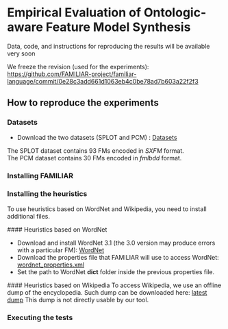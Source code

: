 # Empirical Evaluation of Ontologic-aware Feature Model Synthesis 

Data, code, and instructions for reproducing the results will be available very soon

We freeze the revision (used for the experiments):
https://github.com/FAMILIAR-project/familiar-language/commit/0e28c3add661d1063eb4c0be78ad7b603a22f2f3 

## How to reproduce the experiments

### Datasets
* Download the two datasets (SPLOT and PCM) : [Datasets](https://github.com/FAMILIAR-project/familiar-documentation/blob/master/manual/ontologicalTutorial/datasets.zip)

The SPLOT dataset contains 93 FMs encoded in _SXFM_ format.  
The PCM dataset contains 30 FMs encoded in _fmlbdd_ format.

### Installing FAMILIAR



### Installing the heuristics

To use heuristics based on WordNet and Wikipedia, you need to install additional files.

#### Heuristics based on WordNet
* Download and install WordNet 3.1 (the 3.0 version may produce errors with a particular FM): [WordNet](http://wordnet.princeton.edu/wordnet/download/current-version/)
* Download the properties file that FAMILIAR will use to access WordNet: [wordnet_properties.xml]()
* Set the path to WordNet **dict** folder inside the previous properties file.

#### Heuristics based on Wikipedia
To access Wikipedia, we use an offline dump of the encyclopedia. Such dump can be downloaded here: 
[latest dump](http://download.wikimedia.org/enwiki/latest/enwiki-latest-pages-articles.xml.bz2)
This dump is not directly usable by our tool. 


### Executing the tests

